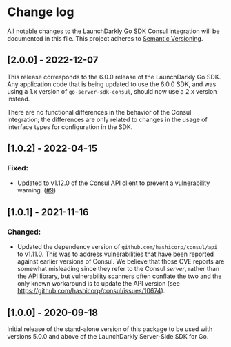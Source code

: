 # Change log

All notable changes to the LaunchDarkly Go SDK Consul integration will be documented in this file. This project adheres to [Semantic Versioning](http://semver.org).

## [2.0.0] - 2022-12-07
This release corresponds to the 6.0.0 release of the LaunchDarkly Go SDK. Any application code that is being updated to use the 6.0.0 SDK, and was using a 1.x version of `go-server-sdk-consul`, should now use a 2.x version instead.

There are no functional differences in the behavior of the Consul integration; the differences are only related to changes in the usage of interface types for configuration in the SDK.

## [1.0.2] - 2022-04-15
### Fixed:
- Updated to v1.12.0 of the Consul API client to prevent a vulnerability warning. ([#9](https://github.com/launchdarkly/go-server-sdk-consul/issues/9))

## [1.0.1] - 2021-11-16
### Changed:
- Updated the dependency version of `github.com/hashicorp/consul/api` to v1.11.0. This was to address vulnerabilities that have been reported against earlier versions of Consul. We believe that those CVE reports are somewhat misleading since they refer to the Consul _server_, rather than the API library, but vulnerability scanners often conflate the two and the only known workaround is to update the API version (see https://github.com/hashicorp/consul/issues/10674).

## [1.0.0] - 2020-09-18
Initial release of the stand-alone version of this package to be used with versions 5.0.0 and above of the LaunchDarkly Server-Side SDK for Go.
